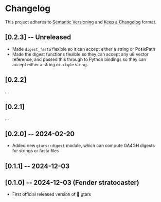 # Changelog

This project adheres to [Semantic Versioning](https://semver.org/spec/v2.0.0.html) and [Keep a Changelog](https://keepachangelog.com/en/1.0.0/) format. 

## [0.2.3] -- Unreleased

- Made `digest_fasta` flexible so it can accept either a string or PosixPath
- Made the digest functions flexible so they can accept any u8 vector reference, and passed this through to Python bindings so they can accept either a string or a byte string.

## [0.2.2]

...

## [0.2.1]

...

## [0.2.0] -- 2024-02-20

- Added new `gtars::digest` module, which can compute GA4GH digests for strings or fasta files

## [0.1.1] -- 2024-12-03

## [0.1.0] -- 2024-12-03 (Fender stratocaster)

- First official released version of 🎸 gtars

